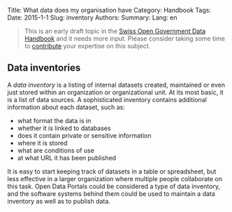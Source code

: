 Title: What data does my organisation have
Category: Handbook
Tags:
Date: 2015-1-1
Slug: inventory
Authors:
Summary:
Lang: en

> This is an early draft topic in the [Swiss Open Government Data Handbook](chapters) and it needs more input. Please consider taking some time to [contribute](contribute) your expertise on this subject.

## Data inventories

A *data inventory* is a listing of internal datasets created, maintained or even just stored within an organization or organizational unit. At its most basic, it is a list of data sources. A sophisticated inventory contains additional information about each dataset, such as:

- what format the data is in
- whether it is linked to databases
- does it contain private or sensitive information
- where it is stored
- what are conditions of use
- at what URL it has been published

It is easy to start keeping track of datasets in a table or spreadsheet, but less effective in a larger organization where multiple people collaborate on this task. Open Data Portals could be considered a type of data inventory, and the software systems behind them could be used to maintain a data inventory as well as to publish data.
